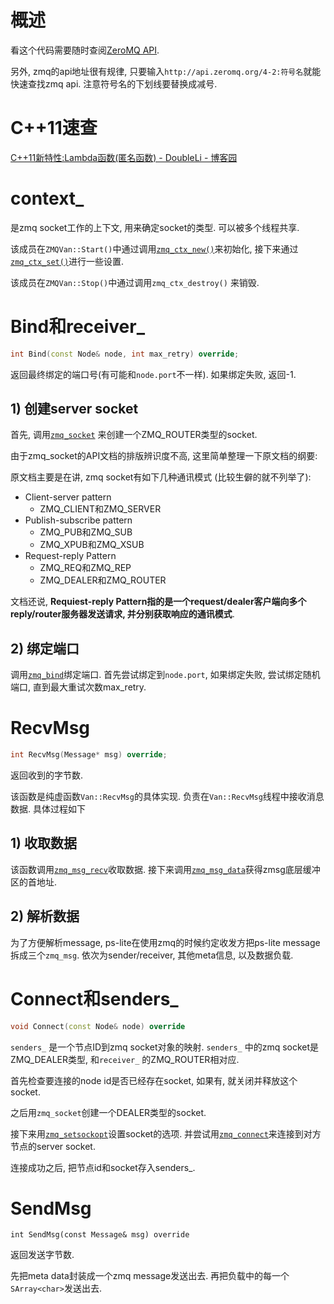# 概述

看这个代码需要随时查阅[ZeroMQ API](http://api.zeromq.org/).

另外, zmq的api地址很有规律, 只要输入`http://api.zeromq.org/4-2:符号名`就能快速查找zmq api. 注意符号名的下划线要替换成减号.

# C++11速查

[C++11新特性:Lambda函数(匿名函数) - DoubleLi - 博客园](http://www.cnblogs.com/lidabo/p/3908663.html)

# context_

是zmq socket工作的上下文, 用来确定socket的类型. 可以被多个线程共享.

该成员在`ZMQVan::Start()`中通过调用[`zmq_ctx_new()`](http://api.zeromq.org/4-2:zmq-ctx-new)来初始化, 接下来通过[`zmq_ctx_set()`](http://api.zeromq.org/4-2:zmq-ctx-set)进行一些设置.

该成员在`ZMQVan::Stop()`中通过调用`zmq_ctx_destroy()` 来销毁.

# Bind和receiver_

```cpp
int Bind(const Node& node, int max_retry) override;
```

返回最终绑定的端口号(有可能和`node.port`不一样). 如果绑定失败, 返回-1.

## 1) 创建server socket

首先, 调用[`zmq_socket`](http://api.zeromq.org/4-2:zmq-socket) 来创建一个ZMQ_ROUTER类型的socket. 

由于zmq_socket的API文档的排版辨识度不高, 这里简单整理一下原文档的纲要:

原文档主要是在讲, zmq socket有如下几种通讯模式 (比较生僻的就不列举了):

* Client-server pattern
  * ZMQ_CLIENT和ZMQ_SERVER
* Publish-subscribe pattern
  * ZMQ_PUB和ZMQ_SUB
  * ZMQ_XPUB和ZMQ_XSUB
* Request-reply Pattern
  * ZMQ_REQ和ZMQ_REP
  * ZMQ_DEALER和ZMQ_ROUTER

文档还说, **Requiest-reply Pattern指的是一个request/dealer客户端向多个reply/router服务器发送请求, 并分别获取响应的通讯模式**.

## 2) 绑定端口

调用[`zmq_bind`](http://api.zeromq.org/4-2:zmq-bind)绑定端口. 首先尝试绑定到`node.port`, 如果绑定失败, 尝试绑定随机端口, 直到最大重试次数max_retry.

# RecvMsg

```cpp
int RecvMsg(Message* msg) override;
```

返回收到的字节数.

该函数是纯虚函数`Van::RecvMsg`的具体实现. 负责在`Van::RecvMsg`线程中接收消息数据. 具体过程如下

## 1) 收取数据

该函数调用[`zmq_msg_recv`](http://api.zeromq.org/4-2:zmq-msg-recv)收取数据. 接下来调用[`zmq_msg_data`](http://api.zeromq.org/4-2:zmq-msg-data)获得zmsg底层缓冲区的首地址.

## 2) 解析数据

为了方便解析message, ps-lite在使用zmq的时候约定收发方把ps-lite message拆成三个`zmq_msg`. 依次为sender/receiver, 其他meta信息, 以及数据负载.

# Connect和senders_

```cpp
void Connect(const Node& node) override
```

`senders_` 是一个节点ID到zmq socket对象的映射. `senders_` 中的zmq socket是ZMQ_DEALER类型, 和`receiver_` 的ZMQ_ROUTER相对应.

首先检查要连接的node id是否已经存在socket, 如果有, 就关闭并释放这个socket. 

之后用`zmq_socket`创建一个DEALER类型的socket.

接下来用[`zmq_setsockopt`](http://api.zeromq.org/4-2:zmq_setsockopt)设置socket的选项. 并尝试用[`zmq_connect`](http://api.zeromq.org/4-2:zmq_connect)来连接到对方节点的server socket.

连接成功之后, 把节点id和socket存入senders_.

# SendMsg

```
int SendMsg(const Message& msg) override
```

返回发送字节数.

先把meta data封装成一个zmq message发送出去. 再把负载中的每一个`SArray<char>`发送出去. 



